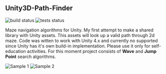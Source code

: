 ## Unity3D-Path-Finder

![build status](https://img.shields.io/badge/build-success-green.svg "build status")
![tests status](https://img.shields.io/badge/tests-passed-green.svg "tests status")

Maze navigation algorithms for Unity. My first attempt to make a shared library with Unity assets. This assets will look up a valid path through 2d maze.
Code was witten to work with Unity 4.x and currently no supported since Unity has it's own build-in implementation. Please use it only for self-education activities.
For this moment project consists of **Wave** and **Jump Point** search algorithms.

![Sample 1](https://github.com/VladikAN/Unity3D-Path-Finder/blob/master/Help/pics/demo_preview.gif "Sample 1")
![Sample 2](https://github.com/VladikAN/Unity3D-Path-Finder/blob/master/Help/pics/details_preview.gif "Sample 2")

